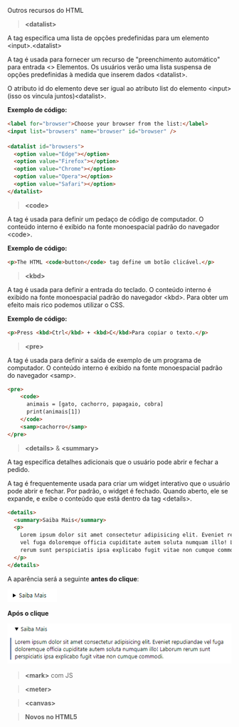 Outros recursos do HTML

> **&lt;datalist>**

A tag especifica uma lista de opções predefinidas para um elemento &lt;input>.&lt;datalist>

A tag é usada para fornecer um recurso de "preenchimento automático" para entrada <> Elementos. Os usuários verão uma lista suspensa de opções predefinidas à medida que inserem dados &lt;datalist>.

O atributo id do elemento deve ser igual ao atributo list do elemento &lt;input> (isso os vincula juntos)&lt;datalist>.

**Exemplo de código:**

```html
<label for="browser">Choose your browser from the list:</label>
<input list="browsers" name="browser" id="browser" />

<datalist id="browsers">
  <option value="Edge"></option>
  <option value="Firefox"></option>
  <option value="Chrome"></option>
  <option value="Opera"></option>
  <option value="Safari"></option>
</datalist>
```

> **&lt;code>**

A tag é usada para definir um pedaço de código de computador. O conteúdo interno é exibido na fonte monoespacial padrão do navegador &lt;code>.

**Exemplo de código:**

```html
<p>The HTML <code>button</code> tag define um botão clicável.</p>
```

> **&lt;kbd>**

A tag é usada para definir a entrada do teclado. O conteúdo interno é exibido na fonte monoespacial padrão do navegador &lt;kbd>.
Para obter um efeito mais rico podemos utilizar o CSS.

**Exemplo de código:**

```html
<p>Press <kbd>Ctrl</kbd> + <kbd>C</kbd>Para copiar o texto.</p>
```

> **&lt;pre>**

A tag é usada para definir a saída de exemplo de um programa de computador. O conteúdo interno é exibido na fonte monoespacial padrão do navegador &lt;samp&gt;.

```html
<pre>
    <code>
      animais = [gato, cachorro, papagaio, cobra]
      print(animais[1])
    </code>
    <samp>cachorro</samp>
</pre>
```

> **&lt;details>** &
>**&lt;summary>**

A tag especifica detalhes adicionais que o usuário pode abrir e fechar a pedido.

A tag é frequentemente usada para criar um widget interativo que o usuário pode abrir e fechar. Por padrão, o widget é fechado. Quando aberto, ele se expande, e exibe o conteúdo que está dentro da tag &lt;details&gt;.

```html
<details>
  <summary>Saiba Mais</summary>
  <p>
    Lorem ipsum dolor sit amet consectetur adipisicing elit. Eveniet repudiandae
    vel fuga doloremque officia cupiditate autem soluta numquam illo! Laborum
    rerum sunt perspiciatis ipsa explicabo fugit vitae non cumque commodi.
  </p>
</details>
```

A aparência será a seguinte **antes do clique**:

![Tah detail antes do clique](./img/detail-encolhido.PNG)

**Após o clique**

![Tag detail após o clique](./img/detail-expandido.PNG)



>**&lt;mark>** com JS

>**&lt;meter>**

>**&lt;canvas>**

>**Novos no HTML5**
